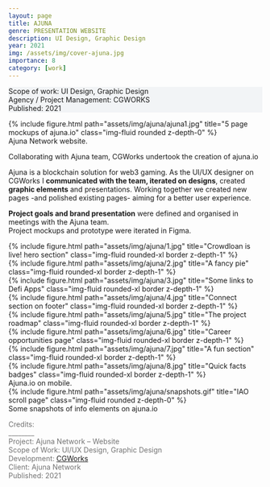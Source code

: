```yaml
---
layout: page
title: AJUNA
genre: PRESENTATION WEBSITE 
description: UI Design, Graphic Design 
year: 2021
img: /assets/img/cover-ajuna.jpg
importance: 8
category: [work]
---
```


<div class="px-3 pt-3 pb-1 mb-3 rounded" style="background-color: rgba(43, 86, 127, .05);">
    <p>
    Scope of work: UI Design, Graphic Design<br>
    Agency / Project Management: CGWORKS<br>
    Published: 2021<br>
    </p>
 </div>

<div class="row">
    <div class="col-sm">
        {% include figure.html path="assets/img/ajuna/ajuna1.jpg" title="5 page mockups of ajuna.io" class="img-fluid rounded z-depth-0" %}
    </div>
</div>
<div class="caption">
    Ajuna Network website.
</div>

<div class="row text-md-center justify-content-center mb-2">
    <div class="col-lg-8">
        <p>Collaborating with Ajuna team, CGWorks undertook the creation of ajuna.io</p>
        <p>Ajuna is a blockchain solution for web3 gaming. As the UI/UX designer on CGWorks I <b>communicated with the team, iterated on designs</b>, created <b>graphic elements</b> and presentations. Working together we created new pages -and polished existing pages- aiming for a better user experience.</p>
        <p><b>Project goals and brand presentation</b> were defined and organised in meetings with the Ajuna team.<br>Project mockups and prototype were iterated in Figma.</p>
    </div>    
</div>

<div class="row mx-4 justify-content-center">
    <div class="col-6 col-sm mt-md-0">
        {% include figure.html path="assets/img/ajuna/1.jpg" title="Crowdloan is live! hero section" class="img-fluid rounded-xl border z-depth-1" %}
    </div>
    <div class="col-6 col-sm mt-md-0">
        {% include figure.html path="assets/img/ajuna/2.jpg" title="A fancy pie" class="img-fluid rounded-xl border z-depth-1" %}
    </div>
    <div class="col-6 col-sm mt-md-0">
        {% include figure.html path="assets/img/ajuna/3.jpg" title="Some links to Defi Apps" class="img-fluid rounded-xl border z-depth-1" %}
    </div>
    <div class="col-6 col-sm mt-md-0">
        {% include figure.html path="assets/img/ajuna/4.jpg" title="Connect section on footer" class="img-fluid rounded-xl border z-depth-1" %}
    </div>
</div>

<div class="row mx-4 my-2 justify-content-center">
    <div class="col-6 col-sm mt-3 mt-md-0">
        {% include figure.html path="assets/img/ajuna/5.jpg" title="The project roadmap" class="img-fluid rounded-xl border z-depth-1" %}
    </div>
    <div class="col-6 col-sm mt-3 mt-md-0">
        {% include figure.html path="assets/img/ajuna/6.jpg" title="Career opportunities page" class="img-fluid rounded-xl border z-depth-1" %}
    </div>
    <div class="col-6 col-sm mt-3 mt-md-0">
        {% include figure.html path="assets/img/ajuna/7.jpg" title="A fun section" class="img-fluid rounded-xl border z-depth-1" %}
    </div>
    <div class="col-6 col-sm mt-3 mt-md-0">
        {% include figure.html path="assets/img/ajuna/8.jpg" title="Quick facts badges" class="img-fluid rounded-xl border z-depth-1" %}
    </div>
</div>
<div class="caption mb-4">
    Ajuna.io on mobile.
</div>

<div class="row">
    <div class="col-sm my-md-0">
        {% include figure.html path="assets/img/ajuna/snapshots.gif" title="IAO scroll page" class="img-fluid rounded z-depth-0" %}
    </div>
</div>
<div class="caption mb-4">
    Some snapshots of info elements on ajuna.io
</div>


<div class="text-center">
    <p style="color: #737373; font-weight: 400;">Credits:<br>
    ________<br>
    Project: Ajuna Network – Website<br>
    Scope of Work: UI/UX Design, Graphic Design<br>
    Development: <a href="https://www.cgworks.com/">CGWorks</a><br>
    Client: Ajuna Network<br>
    Published: 2021</p> 
</div>